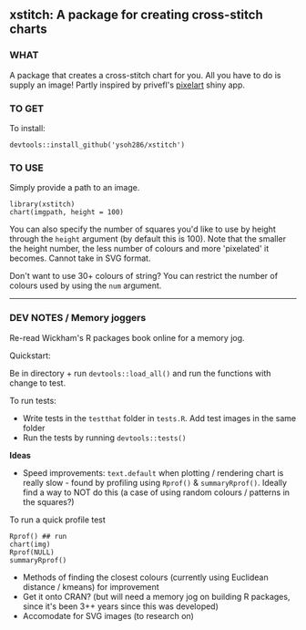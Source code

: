 ## xstitch: A package for creating cross-stitch charts

### WHAT

A package that creates a cross-stitch chart for you. All you have to do is supply an image!
Partly inspired by privefl's [pixelart](https://github.com/privefl/pixelart) shiny app.

### TO GET

To install:

```{r}
devtools::install_github('ysoh286/xstitch')
```

### TO USE

Simply provide a path to an image.

```{r}
library(xstitch)
chart(imgpath, height = 100)
```

You can also specify the number of squares you'd like to use by height through the `height` argument (by default this is 100).
Note that the smaller the height number, the less number of colours and more 'pixelated' it becomes. Cannot take in SVG format.

Don't want to use 30+ colours of string?
You can restrict the number of colours used by using the `num` argument.

---

### DEV NOTES / Memory joggers

Re-read Wickham's R packages book online for a memory jog.

Quickstart:

Be in directory + run `devtools::load_all()` and run the functions with change to test.

To run tests:

- Write tests in the `testthat` folder in `tests.R`. Add test images in the same folder
- Run the tests by running `devtools::tests()`

**Ideas**

- Speed improvements: `text.default` when plotting / rendering chart is really slow - found by profiling using `Rprof()` & `summaryRprof()`. Ideally find a way to NOT do this (a case of using random colours / patterns in the squares?)

To run a quick profile test

```
Rprof() ## run
chart(img)
Rprof(NULL)
summaryRprof()
```

- Methods of finding the closest colours (currently using Euclidean distance / kmeans) for improvement
- Get it onto CRAN? (but will need a memory jog on building R packages, since it's been 3++ years since this was developed)
- Accomodate for SVG images (to research on)
